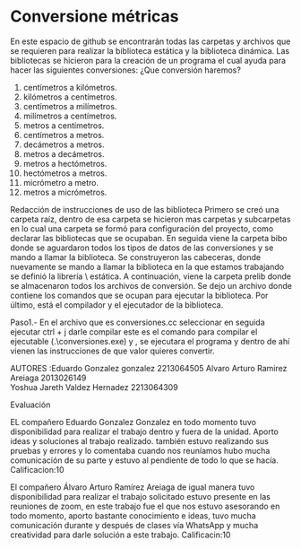 # Conversione métricas
En este espacio de github se encontrarán todas las carpetas y archivos que se requieren para realizar la biblioteca estática y la biblioteca dinámica.
Las bibliotecas se hicieron para la creación de un programa el cual ayuda para hacer las siguientes conversiones:
 ¿Que conversión haremos?
 1. centímetros a kilómetros.
 2. kilómetros a centímetros.
 3. centímetros a milímetros.
 4. milímetros a centímetros.
 5. metros a centímetros.
 6. centímetros a metros.
 7. decámetros a metros.
 8. metros a decámetros.
 9. metros a hectómetros.
10. hectómetros a metros.
11. micrómetro a metro.
13. metros a micrómetros.

Redacción de instrucciones de uso de las biblioteca
Primero se creó una carpeta raíz, dentro de esa carpeta se hicieron mas carpetas y subcarpetas en lo cual una carpeta se formó para configuración del proyecto, como declarar las bibliotecas que se ocupaban.
En seguida viene la carpeta bibo donde se aguardaron todos los tipos de datos de las conversiones y se mando a llamar la biblioteca.
Se construyeron las cabeceras, donde nuevamente se mando a llamar la biblioteca en la que estamos trabajando se definió la librería \ estática.
A continuación, viene la carpeta prelib donde se almacenaron todos los archivos de conversión.
Se dejo un archivo donde contiene los comandos que se ocupan para ejecutar la biblioteca.
Por último, está el compilador y el ejecutador de la biblioteca.

Paso1.- En el archivo que es conversiones.cc seleccionar en seguida ejecutar ctrl + j darle compilar este es el comando para compilar el ejecutable (.\conversiones.exe) y , se ejecutara el programa y dentro de ahí vienen las instrucciones de que valor quieres convertir.


AUTORES  :Eduardo Gonzalez gonzalez  2213064505
         Alvaro Arturo Ramirez Areiaga 2013026149  
         Yoshua Jareth Valdez Hernadez 2213064309  

Evaluación

EL compañero Eduardo Gonzalez Gonzalez en todo momento tuvo disponibilidad para realizar
el trabajo dentro y fuera de la unidad. Aporto ideas y soluciones al trabajo realizado.
también estuvo realizando sus pruebas y errores y lo comentaba cuando nos reuníamos hubo mucha comunicación de su parte y estuvo al pendiente de todo lo que se hacía.
Calificacion:10



El compañero Álvaro Arturo Ramírez Areiaga de igual manera tuvo disponibilidad para realizar 
el trabajo solicitado estuvo presente en las reuniones de zoom, en este trabajo fue el que nos 
estuvo asesorando en todo momento, aporto bastante conocimiento e ideas, tuvo mucha comunicación durante y después de clases vía WhatsApp y mucha creatividad para darle solución a este trabajo.
Calificacin:10


